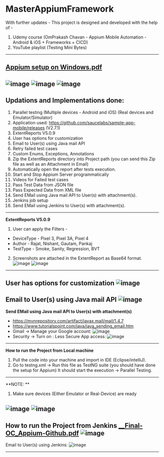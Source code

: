 # MasterAppiumFramework
With further updates - This project is designed and developed with the help of -
1. Udemy course (OmPrakash Chavan - Appium Mobile Automation - Android &amp; iOS + Frameworks + CICD)
2. YouTube playlist (Testing Mini Bytes)
------------------------------------------------------------
[Appium setup on Windows.pdf](https://github.com/rajatt95/MasterAppiumFramework/files/7458111/Appium.setup.on.Windows.pdf)
------------------------------------------------------------
![image](https://user-images.githubusercontent.com/26399692/138761285-c49b6879-47cf-4a52-a877-ae20cdf4ef94.png)
![image](https://user-images.githubusercontent.com/26399692/138761338-472a1491-556d-4342-8c15-341a58faba70.png)
![image](https://user-images.githubusercontent.com/26399692/139634693-24396f05-f9b6-45b9-a9ac-ee2f82fef986.png)
------------------------------------------------------------
Updations and Implementations done:
------------------------------------------------------------
1. Parallel testing (Multiple devices - Android and iOS) (Real devices and Emulator/Simulator)
2. Application used: https://github.com/saucelabs/sample-app-mobile/releases (V2.7.1)
3. ExtentReports V5.0.9
4. User has options for customization
5. Email to User(s) using Java mail API
6. Retry failed test cases
7. Custom Enums, Exceptions, Annotations 
8. Zip the ExtentReports directory into Project path (you can send this Zip file as well as an Attachment in Email)
9. Automatically open the report after tests execution.
10. Start and Stop Appium Server programmatically
11. Videos for Failed test cases
12. Pass Test Data from JSON file
13. Pass Expected Data from XML file
14. Send EMail using Java mail API to User(s) with attachment(s).  
15. Jenkins job setup
16. Send EMail using Jenkins to User(s) with attachment(s).  
------------------------------------------------------------
**ExtentReports V5.0.9** 
1. User can apply the Filters - 
- DeviceType - Pixel 3, Pixel 3A, Pixel 4
- Author - Rajat, Nishant, Gautam, Pankaj 
- TestType - Smoke, Sanity, Regression, BVT

2. Screenshots are attached in the ExtentReport as Base64 format.
![image](https://user-images.githubusercontent.com/26399692/139594083-4e48aa67-1fc3-4fbb-a719-e20c9a5e5427.png)
![image](https://user-images.githubusercontent.com/26399692/139594098-06f176e1-a318-4af2-bfbc-6e5970002d02.png)

------------------------------------------------------------
**User has options for customization**
![image](https://user-images.githubusercontent.com/26399692/138759427-8dd20f34-8400-4e2b-9c8a-70e9d28bf231.png)
------------------------------------------------------------
**Email to User(s) using Java mail API**
![image](https://user-images.githubusercontent.com/26399692/139594288-8de6e123-0154-46df-a9e9-26fc1c8fa161.png)
------------------------------------------------------------
**Send EMail using Java mail API to User(s) with attachment(s)**
 - https://mvnrepository.com/artifact/javax.mail/mail/1.4.7
 - https://www.tutorialspoint.com/java/java_sending_email.htm
 - Gmail -> Manage your Google account: 
        ![image](https://user-images.githubusercontent.com/26399692/137579937-12c01d4d-1f62-4867-8c40-c056391d3b7e.png)
 - Security -> Turn on : Less Secure App access:
        ![image](https://user-images.githubusercontent.com/26399692/137579959-e1554f06-5583-4ad1-ad28-ed69ed27b922.png)
------------------------------------------------------------
**How to run the Project from Local machine**
1. Pull the code into your machine and import in IDE (Eclipse/intelliJ).
2. Go to testng.xml -> Run this file as TestNG suite (you should have done the setup for Appium)
  It should start the execution -> Parallel Testing.
------------------------------------------------------------
**NOTE: **
1. Make sure devices (Either Emulator or Real-Device) are ready 
       
![image](https://user-images.githubusercontent.com/26399692/138760824-639b8609-e5db-48aa-8323-1241551e427c.png) 
![image](https://user-images.githubusercontent.com/26399692/138760107-8fb49a24-7b81-4236-82a8-9eabbed8203b.png)
------------------------------------------------------------
**How to run the Project from Jenkins**
[__Final-OC_Appium-Github.pdf](https://github.com/rajatt95/MasterAppiumFramework_TDD/files/7450866/__Final-OC_Appium-Github.pdf)
![image](https://user-images.githubusercontent.com/26399692/139624776-cded4554-c2af-4e52-aed9-b1ac715572a5.png)
------------------------------------------------------------
Email to User(s) using Jenkins:
![image](https://user-images.githubusercontent.com/26399692/139624661-d2652a4c-798b-40c7-804f-cbb18892dd4c.png)

------------------------------------------------------------


